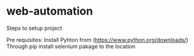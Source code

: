 # web-automation

Steps to setup project

Pre requisites:
Install Pyhton from (https://www.python.org/downloads/)
Through pip install selenium pakage to the location

